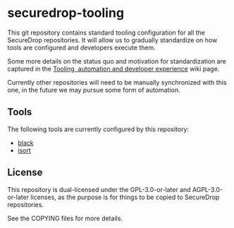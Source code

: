 # securedrop-tooling
This git repository contains standard tooling configuration for
all the SecureDrop repositories. It will allow us to gradually
standardize on how tools are configured and developers execute
them.

Some more details on the status quo and motivation for standardization are captured in the
[Tooling, automation and developer experience](https://github.com/freedomofpress/securedrop/wiki/Tooling,-automation-and-developer-experience) wiki page.

Currently other repositories will need to be manually synchronized
with this one, in the future we may pursue some form of automation.

## Tools
The following tools are currently configured by this repository:
* [black](https://black.readthedocs.io/en/stable/)
* [isort](https://pycqa.github.io/isort/)

## License
This repository is dual-licensed under the GPL-3.0-or-later and AGPL-3.0-or-later
licenses, as the purpose is for things to be copied to SecureDrop repositories.

See the COPYING files for more details.
